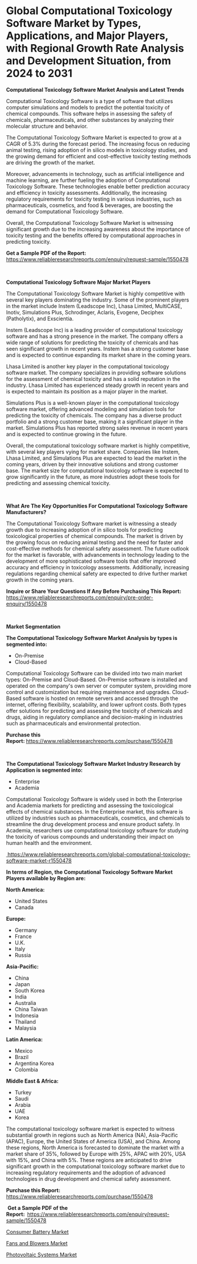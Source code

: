 <p><h1>Global Computational Toxicology Software Market by Types, Applications, and Major Players, with Regional Growth Rate Analysis and Development Situation, from 2024 to 2031</h1></p><p><strong>Computational Toxicology Software Market Analysis and Latest Trends</strong></p>
<p><p>Computational Toxicology Software is a type of software that utilizes computer simulations and models to predict the potential toxicity of chemical compounds. This software helps in assessing the safety of chemicals, pharmaceuticals, and other substances by analyzing their molecular structure and behavior.</p><p>The Computational Toxicology Software Market is expected to grow at a CAGR of 5.3% during the forecast period. The increasing focus on reducing animal testing, rising adoption of in silico models in toxicology studies, and the growing demand for efficient and cost-effective toxicity testing methods are driving the growth of the market.</p><p>Moreover, advancements in technology, such as artificial intelligence and machine learning, are further fueling the adoption of Computational Toxicology Software. These technologies enable better prediction accuracy and efficiency in toxicity assessments. Additionally, the increasing regulatory requirements for toxicity testing in various industries, such as pharmaceuticals, cosmetics, and food & beverages, are boosting the demand for Computational Toxicology Software.</p><p>Overall, the Computational Toxicology Software Market is witnessing significant growth due to the increasing awareness about the importance of toxicity testing and the benefits offered by computational approaches in predicting toxicity.</p></p>
<p><strong>Get a Sample PDF of the Report:&nbsp;</strong> <a href="https://www.reliableresearchreports.com/enquiry/request-sample/1550478">https://www.reliableresearchreports.com/enquiry/request-sample/1550478</a></p>
<p>&nbsp;</p>
<p><strong>Computational Toxicology Software Major Market Players</strong></p>
<p><p>The Computational Toxicology Software Market is highly competitive with several key players dominating the industry. Some of the prominent players in the market include Instem (Leadscope Inc), Lhasa Limited, MultiCASE, Inotiv, Simulations Plus, Schrodinger, Aclaris, Evogene, Deciphex (Patholytix), and Exscientia.</p><p>Instem (Leadscope Inc) is a leading provider of computational toxicology software and has a strong presence in the market. The company offers a wide range of solutions for predicting the toxicity of chemicals and has seen significant growth in recent years. Instem has a strong customer base and is expected to continue expanding its market share in the coming years.</p><p>Lhasa Limited is another key player in the computational toxicology software market. The company specializes in providing software solutions for the assessment of chemical toxicity and has a solid reputation in the industry. Lhasa Limited has experienced steady growth in recent years and is expected to maintain its position as a major player in the market.</p><p>Simulations Plus is a well-known player in the computational toxicology software market, offering advanced modeling and simulation tools for predicting the toxicity of chemicals. The company has a diverse product portfolio and a strong customer base, making it a significant player in the market. Simulations Plus has reported strong sales revenue in recent years and is expected to continue growing in the future.</p><p>Overall, the computational toxicology software market is highly competitive, with several key players vying for market share. Companies like Instem, Lhasa Limited, and Simulations Plus are expected to lead the market in the coming years, driven by their innovative solutions and strong customer base. The market size for computational toxicology software is expected to grow significantly in the future, as more industries adopt these tools for predicting and assessing chemical toxicity.</p></p>
<p>&nbsp;</p>
<p><strong>What Are The Key Opportunities For Computational Toxicology Software Manufacturers?</strong></p>
<p><p>The Computational Toxicology Software market is witnessing a steady growth due to increasing adoption of in silico tools for predicting toxicological properties of chemical compounds. The market is driven by the growing focus on reducing animal testing and the need for faster and cost-effective methods for chemical safety assessment. The future outlook for the market is favorable, with advancements in technology leading to the development of more sophisticated software tools that offer improved accuracy and efficiency in toxicology assessments. Additionally, increasing regulations regarding chemical safety are expected to drive further market growth in the coming years.</p></p>
<p><strong>Inquire or Share Your Questions If Any Before Purchasing This Report:</strong> <a href="https://www.reliableresearchreports.com/enquiry/pre-order-enquiry/1550478">https://www.reliableresearchreports.com/enquiry/pre-order-enquiry/1550478</a></p>
<p>&nbsp;</p>
<p><strong>Market Segmentation</strong></p>
<p><strong>The Computational Toxicology Software Market Analysis by types is segmented into:</strong></p>
<p><ul><li>On-Premise</li><li>Cloud-Based</li></ul></p>
<p><p>Computational Toxicology Software can be divided into two main market types: On-Premise and Cloud-Based. On-Premise software is installed and operated on the company's own server or computer system, providing more control and customization but requiring maintenance and upgrades. Cloud-Based software is hosted on remote servers and accessed through the internet, offering flexibility, scalability, and lower upfront costs. Both types offer solutions for predicting and assessing the toxicity of chemicals and drugs, aiding in regulatory compliance and decision-making in industries such as pharmaceuticals and environmental protection.</p></p>
<p><strong>Purchase this Report:&nbsp;</strong><a href="https://www.reliableresearchreports.com/purchase/1550478">https://www.reliableresearchreports.com/purchase/1550478</a></p>
<p>&nbsp;</p>
<p><strong>The Computational Toxicology Software Market Industry Research by Application is segmented into:</strong></p>
<p><ul><li>Enterprise</li><li>Academia</li></ul></p>
<p><p>Computational Toxicology Software is widely used in both the Enterprise and Academia markets for predicting and assessing the toxicological effects of chemical substances. In the Enterprise market, this software is utilized by industries such as pharmaceuticals, cosmetics, and chemicals to streamline the drug development process and ensure product safety. In Academia, researchers use computational toxicology software for studying the toxicity of various compounds and understanding their impact on human health and the environment.</p></p>
<p><a href="https://www.reliableresearchreports.com/global-computational-toxicology-software-market-r1550478">&nbsp;https://www.reliableresearchreports.com/global-computational-toxicology-software-market-r1550478</a></p>
<p><strong>In terms of Region, the Computational Toxicology Software Market Players available by Region are:</strong></p>
<p>
    <p> <strong> North America: </strong>
        <ul>
            <li>United States</li>
            <li>Canada</li>
        </ul>
        </p> 
    <p> <strong> Europe: </strong>
        <ul>
            <li>Germany</li>
            <li>France</li>
            <li>U.K.</li>
            <li>Italy</li>
            <li>Russia</li>
        </ul>
        </p> 
    <p> <strong> Asia-Pacific: </strong>
        <ul>
            <li>China</li>
            <li>Japan</li>
            <li>South Korea</li>
            <li>India</li>
            <li>Australia</li>
            <li>China Taiwan</li>
            <li>Indonesia</li>
            <li>Thailand</li>
            <li>Malaysia</li>
        </ul>
        </p> 
    <p> <strong> Latin America: </strong>
        <ul>
            <li>Mexico</li>
            <li>Brazil</li>
            <li>Argentina Korea</li>
            <li>Colombia</li>
        </ul>
        </p> 
    <p> <strong> Middle East & Africa: </strong>
        <ul>
            <li>Turkey</li>
            <li>Saudi</li>
            <li>Arabia</li>
            <li>UAE</li>
            <li>Korea</li>
        </ul>
    </p>
    </p>
<p><p>The computational toxicology software market is expected to witness substantial growth in regions such as North America (NA), Asia-Pacific (APAC), Europe, the United States of America (USA), and China. Among these regions, North America is forecasted to dominate the market with a market share of 35%, followed by Europe with 25%, APAC with 20%, USA with 15%, and China with 5%. These regions are anticipated to drive significant growth in the computational toxicology software market due to increasing regulatory requirements and the adoption of advanced technologies in drug development and chemical safety assessment.</p></p>
<p><strong>Purchase this Report: </strong><a href="https://www.reliableresearchreports.com/purchase/1550478">https://www.reliableresearchreports.com/purchase/1550478</a></p>
<p>&nbsp;<strong>Get a Sample PDF of the Report:&nbsp;&nbsp;</strong><a href="https://www.reliableresearchreports.com/enquiry/request-sample/1550478">https://www.reliableresearchreports.com/enquiry/request-sample/1550478</a></p>
<p><strong></strong></p>
<p><p><a href="https://www.linkedin.com/pulse/consumer-battery-market-share-evolution-growth-trends-2024-3334f?trackingId=9n6RyNRMU1%2FlASzl%2BU2IgA%3D%3D">Consumer Battery Market</a></p><p><a href="https://www.linkedin.com/pulse/fans-blowers-market-competitive-analysis-trends-forecast-ga9ce?trackingId=o0cOFE8az6uSpe6%2FYikAqg%3D%3D">Fans and Blowers Market</a></p><p><a href="https://www.linkedin.com/pulse/photovoltaic-systems-market-report-reveals-latest-trends-eyrmc?trackingId=qDZl637j5Gl7IPSTyXvdqw%3D%3D">Photovoltaic Systems Market</a></p></p>